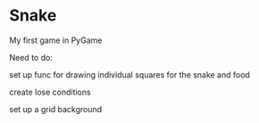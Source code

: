 # Snake
My first game in PyGame

Need to do:

set up func for drawing individual squares for the snake and food

create lose conditions 

set up a grid background

